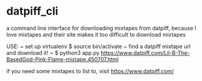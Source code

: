# datpiff_cli
a command line interface for downloading mixtapes from datpiff, because I love mixtapes and their site makes it too difficult to download mixtapes

USE:
~ set up virtualenv $ source bin/activate
~ find a datpiff mixtape url and download it!
~ $ python3 app.py https://www.datpiff.com/Lil-B-The-BasedGod-Pink-Flame-mixtape.450707.html

if you need some mixtapes to list to, visit https://www.datpiff.com/
